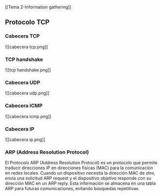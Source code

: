 [[Tema 2-Information gathering]]

## Protocolo TCP
### Cabecera TCP
![[cabecera tcp.png]]

### TCP handshake
![[tcp handshake.png]]

### Cabecera UDP
![[cabecera udp.png]]

### Cabecera ICMP
![[cabecera icmp.png]]

### Cabecera IP
![[cabecera ip.png]]

### ARP (Address Resolution Protocol)
El Protocolo ARP (Address Resolution Protocol) es un protocolo que permite traducir direcciones IP en direcciones físicas (MAC) para la comunicación en redes locales. Cuando un dispositivo necesita la dirección MAC de otro, envía una solicitud ARP request y el dispositivo objetivo responde con su dirección MAC en un ARP reply. Esta información se almacena en una tabla ARP para futuras comunicaciones, evitando búsquedas repetitivas. 